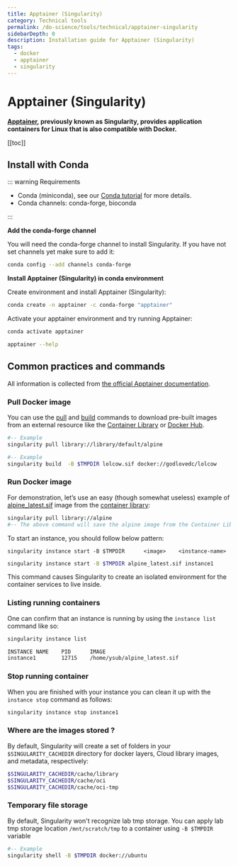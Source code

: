 ```yaml
---
title: Apptainer (Singularity)
category: Technical tools
permalink: /do-science/tools/technical/apptainer-singularity
sidebarDepth: 0
description: Installation guide for Apptainer (Singularity)
tags:
  - docker
  - apptainer
  - singularity
---
```



# Apptainer (Singularity)

**[Apptainer](https://apptainer.org/docs/user/latest/), previously known as Singularity, provides application containers for Linux that is also compatible with Docker.**

[[toc]]

## Install with Conda

::: warning Requirements

- Conda (miniconda), see our [Conda tutorial](/do-science/tools/analytical/conda/) for more details.
- Conda channels: conda-forge, bioconda

:::

**Add the conda-forge channel**

You will need the conda-forge channel to install Singularity. If you have not set channels yet make sure to add it:

```bash
conda config --add channels conda-forge
```

**Install Apptainer (Singularity) in conda environment**

Create environment and install Apptainer (Singularity):

```bash
conda create -n apptainer -c conda-forge "apptainer"
```

Activate your apptainer environment and try running Apptainer:

```bash
conda activate apptainer

apptainer --help
```

## Common practices and commands

All information is collected from [the official Apptainer documentation](https://apptainer.org/docs/user/latest/).

### Pull Docker image

You can use the [pull](https://docs.sylabs.io/guides/3.3/user-guide/cli/singularity_pull.html) and [build](https://docs.sylabs.io/guides/3.3/user-guide/cli/singularity_build.html) commands to download pre-built images from an external resource like the [Container Library](https://cloud.sylabs.io/library) or [Docker Hub](https://hub.docker.com/).

```bash
#-- Example
singularity pull library://library/default/alpine
```

```bash
#-- Example
singularity build  -B $TMPDIR lolcow.sif docker://godlovedc/lolcow
```

### Run Docker image

For demonstration, let’s use an easy (though somewhat useless) example of [alpine_latest.sif](https://cloud.sylabs.io/library/_container/5baba5e594feb900016ea41c) image from the [container library](https://cloud.sylabs.io/library/):

```bash
singularity pull library://alpine
#-- The above command will save the alpine image from the Container Library as alpine_latest.sif.
```

To start an instance, you should follow below pattern:

```
singularity instance start -B $TMPDIR      <image>    <instance-name>
```
```bash
singularity instance start -B $TMPDIR alpine_latest.sif instance1
```

This command causes Singularity to create an isolated environment for the container services to live inside.



### Listing running containers

One can confirm that an instance is running by using the `instance list` command like so:

```bash
singularity instance list

INSTANCE NAME    PID      IMAGE
instance1        12715    /home/ysub/alpine_latest.sif
```

### Stop running container

When you are finished with your instance you can clean it up with the `instance stop` command as follows:

```bash
singularity instance stop instance1
```

### Where are the images stored ?

By default, Singularity will create a set of folders in your `$SINGULARITY_CACHEDIR` directory for docker layers, Cloud library images, and metadata, respectively:

```bash
$SINGULARITY_CACHEDIR/cache/library
$SINGULARITY_CACHEDIR/cache/oci
$SINGULARITY_CACHEDIR/cache/oci-tmp
```

### Temporary file storage

By default, Singularity won't recognize lab tmp storage. You can apply lab tmp storage location `/mnt/scratch/tmp` to a container using `-B $TMPDIR` variable

```bash
#-- Example
singularity shell -B $TMPDIR docker://ubuntu
```

